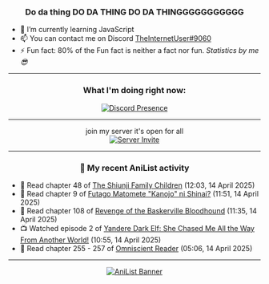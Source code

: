 <div align="center">

### Do da thing DO DA THING DO DA THINGGGGGGGGGGG
</div>

- 🌱 I’m currently learning JavaScript
- 📫 You can contact me on Discord [TheInternetUser#9060](https://discord.com/users/534117072796385300)
- ⚡ Fun fact: 80% of the Fun fact is neither a fact nor fun. _Statistics by me 😎_
<hr>

<div align="center">

### What I'm doing right now:
[![Discord Presence](https://lanyard.cnrad.dev/api/534117072796385300)](https://discord.com/users/534117072796385300)
<hr>

join my server it's open for all <br>
[![Server Invite](https://invidget.switchblade.xyz/bfYgVHxrSs)](https://discord.gg/bfYgVHxrSs)

<hr>
  
### 🌸 My recent AniList activity

</div>

<!-- ANILIST_ACTIVITY:start -->

-   📖 Read chapter 48 of [The Shiunji Family Children](https://anilist.co/manga/144374) (12:03, 14 April 2025)
-   📖 Read chapter 9 of [Futago Matomete "Kanojo" ni Shinai?](https://anilist.co/manga/177186) (11:51, 14 April 2025)
-   📖 Read chapter 108 of [Revenge of the Baskerville Bloodhound](https://anilist.co/manga/163824) (11:35, 14 April 2025)
-   📺 Watched episode 2 of [Yandere Dark Elf: She Chased Me All the Way From Another World!](https://anilist.co/anime/180829) (10:55, 14 April 2025)
-   📖 Read chapter 255 - 257 of [Omniscient Reader](https://anilist.co/manga/119257) (05:06, 14 April 2025)

<!-- ANILIST_ACTIVITY:end -->
<hr>

<div align="center">

[![AniList Banner](https://img.anili.st/User/929966)](https://anilist.co/user/TheInternetUser)

<!-- ![Profile views](https://gpvc.arturio.dev/TheInternetUse7) Since 2023-01-09 -->
<br>


</div>
